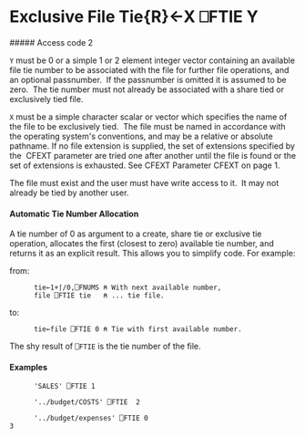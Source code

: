




<h1 class="heading"><span class="name">Exclusive File Tie</span><span class="command">{R}←X ⎕FTIE Y</span></h1>
##### Access code 2


`Y` must be 0 or a simple 1 or 2 element integer vector containing an available file tie number to be associated with the file for further file operations, and an optional passnumber.  If the passnumber is omitted it is assumed to be zero.  The tie number must not already be associated with a share tied or exclusively tied file.


`X` must be a simple character scalar or vector which specifies the name of the file to be exclusively tied.  The file must be named in accordance with the operating system's conventions, and may be a relative or absolute pathname. If no file extension is supplied, the set of extensions specified by the  CFEXT parameter are tried one after another until the file is found or the set of extensions is exhausted. See CFEXT Parameter CFEXT on page 1.


The file must exist and  the user must have write access to it.  It may not already be tied by another user.



#### Automatic Tie Number Allocation


A tie number of 0 as argument to a create, share tie or exclusive tie operation, allocates the first (closest to zero) available tie number, and returns it as an explicit result. This allows you to simplify code. For example:


from:
```apl
      tie←1+⌈/0,⎕FNUMS ⍝ With next available number,
      file ⎕FTIE tie   ⍝ ... tie file.
```


to:
```apl
      tie←file ⎕FTIE 0 ⍝ Tie with first available number.
```



The shy result of `⎕FTIE` is the tie number of the file.

#### Examples
```apl
      'SALES' ⎕FTIE 1
 
      '../budget/COSTS' ⎕FTIE  2
 
      '../budget/expenses' ⎕FTIE 0
3
```


